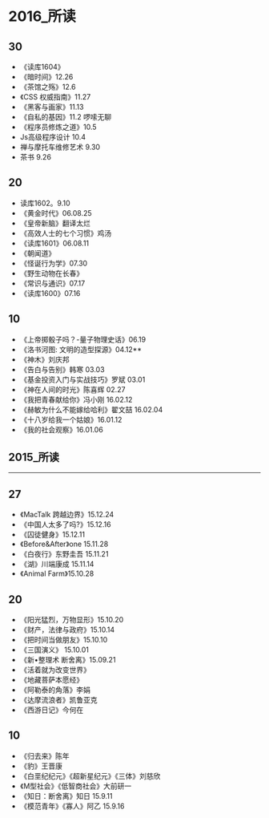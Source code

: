 # 2016_所读
## 30
- 《读库1604》
- 《暗时间》12.26
- 《茶馆之殇》12.6
- 《CSS 权威指南》11.27
- 《黑客与画家》11.13
- 《自私的基因》11.2 啰嗦无聊
- 《程序员修炼之道》10.5
- Js高级程序设计 10.4
- 禅与摩托车维修艺术  9.30
- 茶书 9.26
## 20
- 读库1602。9.10
- 《黄金时代》06.08.25
- 《皇帝新脑》翻译太烂
- 《高效人士的七个习惯》鸡汤
- 《读库1601》06.08.11
- 《朝闻道》
- 《怪诞行为学》07.30
- 《野生动物在长春》
- 《常识与通识》07.17
- 《读库1600》07.16
## 10
- 《上帝掷骰子吗？-量子物理史话》06.19
- 《洛书河图: 文明的造型探源》04.12**
- 《神木》刘庆邦
- 《告白与告别》韩寒 03.03
- 《基金投资入门与实战技巧》罗斌 03.01
- 《神在人间的时光》陈喜辉 02.27
- 《我把青春献给你》冯小刚 16.02.12
- 《赫敏为什么不能嫁给哈利》翟文喆 16.02.04
- 《十八岁给我一个姑娘》16.01.12
- 《我的社会观察》16.01.06

## 2015_所读

---
## 27
- 《MacTalk 跨越边界》15.12.24
- 《中国人太多了吗?》15.12.16
- 《囚徒健身》15.12.11
- 《Before&After》one 15.11.28
- 《白夜行》东野圭吾 15.11.21
- 《湖》川端康成 15.11.14
- 《Animal Farm》15.10.28
## 20
- 《阳光猛烈，万物显形》15.10.20
- 《财产，法律与政府》15.10.14
- 《把时间当做朋友》15.10.10
- 《三国演义》 15.10.01
- 《新•整理术 断舍离》15.09.21
- 《活着就为改变世界》
- 《地藏菩萨本愿经》
- 《阿勒泰的角落》李娟
- 《达摩流浪者》凯鲁亚克
- 《西游日记》今何在
## 10
- 《归去来》陈年
- 《豹》王晋康
- 《白垩纪纪元》《超新星纪元》《三体》刘慈欣
- 《M型社会》《低智商社会》大前研一
- 《知日：断舍离》知日 15.9.11
- 《模范青年》《寡人》阿乙 15.9.16